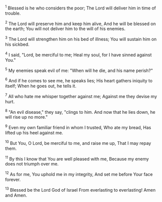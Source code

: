 <sup>1</sup> 
Blessed is he who considers the poor; The Lord will deliver him in time of trouble. 

<sup>2</sup> 
The Lord will preserve him and keep him alive, And he will be blessed on the earth; You will not deliver him to the will of his enemies. 

<sup>3</sup> 
The Lord will strengthen him on his bed of illness; You will sustain him on his sickbed. 

<sup>4</sup> 
I said, "Lord, be merciful to me; Heal my soul, for I have sinned against You." 

<sup>5</sup> 
My enemies speak evil of me: "When will he die, and his name perish?" 

<sup>6</sup> 
And if he comes to see me, he speaks lies; His heart gathers iniquity to itself; When he goes out, he tells it. 

<sup>7</sup> 
All who hate me whisper together against me; Against me they devise my hurt. 

<sup>8</sup> 
"An evil disease," they say, "clings to him. And now that he lies down, he will rise up no more." 

<sup>9</sup> 
Even my own familiar friend in whom I trusted, Who ate my bread, Has lifted up his heel against me. 

<sup>10</sup> 
But You, O Lord, be merciful to me, and raise me up, That I may repay them. 

<sup>11</sup> 
By this I know that You are well pleased with me, Because my enemy does not triumph over me. 

<sup>12</sup> 
As for me, You uphold me in my integrity, And set me before Your face forever. 

<sup>13</sup> 
Blessed be the Lord God of Israel From everlasting to everlasting! Amen and Amen.